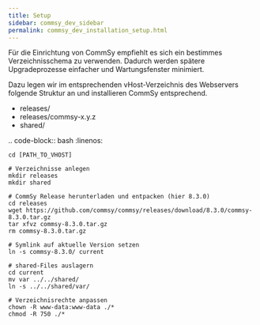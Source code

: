 ```yaml
---
title: Setup
sidebar: commsy_dev_sidebar
permalink: commsy_dev_installation_setup.html
---
```


Für die Einrichtung von CommSy empfiehlt es sich ein bestimmes Verzeichnisschema zu verwenden. Dadurch werden spätere Upgradeprozesse einfacher und Wartungsfenster minimiert.

Dazu legen wir im entsprechenden vHost-Verzeichnis des Webservers folgende Struktur an und installieren CommSy entsprechend.

- releases/
- releases/commsy-x.y.z
- shared/

.. code-block:: bash
    :linenos:

    cd [PATH_TO_VHOST]

    # Verzeichnisse anlegen
    mkdir releases
    mkdir shared

    # CommSy Release herunterladen und entpacken (hier 8.3.0)
    cd releases
    wget https://github.com/commsy/commsy/releases/download/8.3.0/commsy-8.3.0.tar.gz
    tar xfvz commsy-8.3.0.tar.gz
    rm commsy-8.3.0.tar.gz

    # Symlink auf aktuelle Version setzen
    ln -s commsy-8.3.0/ current

    # shared-Files auslagern
    cd current
    mv var ../../shared/
    ln -s ../../shared/var/

    # Verzeichnisrechte anpassen
    chown -R www-data:www-data ./*
    chmod -R 750 ./*